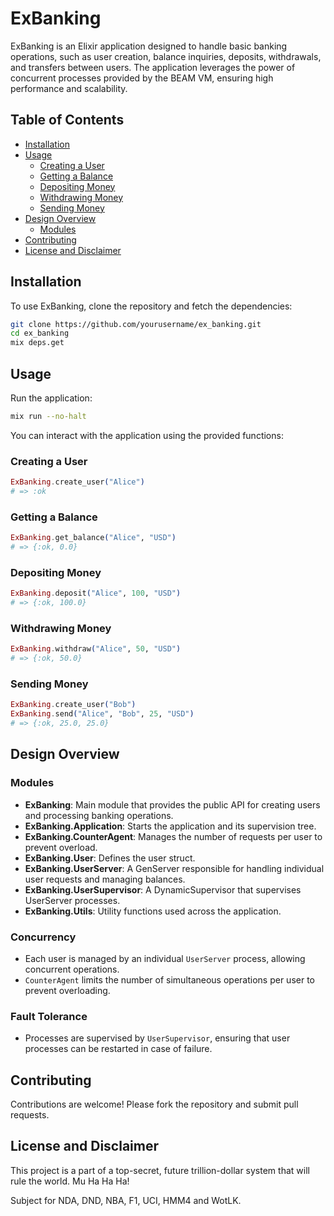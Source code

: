 
# ExBanking

ExBanking is an Elixir application designed to handle basic banking operations, such as user creation, balance inquiries,
deposits, withdrawals, and transfers between users.
The application leverages the power of concurrent processes provided by the BEAM VM, ensuring high performance and scalability.

## Table of Contents

- [Installation](#installation)
- [Usage](#usage)
  - [Creating a User](#creating-a-user)
  - [Getting a Balance](#getting-a-balance)
  - [Depositing Money](#depositing-money)
  - [Withdrawing Money](#withdrawing-money)
  - [Sending Money](#sending-money)
- [Design Overview](#design-overview)
  - [Modules](#modules)
- [Contributing](#contributing)
- [License and Disclaimer](#license-and-disclaimer)

## Installation

To use ExBanking, clone the repository and fetch the dependencies:

```sh
git clone https://github.com/yourusername/ex_banking.git
cd ex_banking
mix deps.get
```

## Usage

Run the application:

```sh
mix run --no-halt
```

You can interact with the application using the provided functions:

### Creating a User

```elixir
ExBanking.create_user("Alice")
# => :ok
```

### Getting a Balance

```elixir
ExBanking.get_balance("Alice", "USD")
# => {:ok, 0.0}
```

### Depositing Money

```elixir
ExBanking.deposit("Alice", 100, "USD")
# => {:ok, 100.0}
```

### Withdrawing Money

```elixir
ExBanking.withdraw("Alice", 50, "USD")
# => {:ok, 50.0}
```

### Sending Money

```elixir
ExBanking.create_user("Bob")
ExBanking.send("Alice", "Bob", 25, "USD")
# => {:ok, 25.0, 25.0}
```

## Design Overview

### Modules

- **ExBanking**: Main module that provides the public API for creating users and processing banking operations.
- **ExBanking.Application**: Starts the application and its supervision tree.
- **ExBanking.CounterAgent**: Manages the number of requests per user to prevent overload.
- **ExBanking.User**: Defines the user struct.
- **ExBanking.UserServer**: A GenServer responsible for handling individual user requests and managing balances.
- **ExBanking.UserSupervisor**: A DynamicSupervisor that supervises UserServer processes.
- **ExBanking.Utils**: Utility functions used across the application.

### Concurrency

- Each user is managed by an individual `UserServer` process, allowing concurrent operations.
- `CounterAgent` limits the number of simultaneous operations per user to prevent overloading.

### Fault Tolerance

- Processes are supervised by `UserSupervisor`, ensuring that user processes can be restarted in case of failure.

## Contributing

Contributions are welcome! Please fork the repository and submit pull requests.

## License and Disclaimer

This project is a part of a top-secret, future trillion-dollar system that will rule the world. Mu Ha Ha Ha!

Subject for NDA, DND, NBA, F1, UCI, HMM4 and WotLK.
